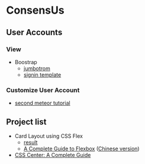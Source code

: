 # ConsensUs

## User Accounts

### View
- Boostrap
  - [jumbotrom](http://getbootstrap.com/components/#jumbotron)
  - [signin template](https://getbootstrap.com/examples/signin/)

### Customize User Account
- [second meteor tutorial](http://meteortips.com/second-meteor-tutorial/user-accounts/)

## Project list
- Card Layout using CSS Flex
  - [result](http://codepen.io/weicliu/pen/oxZVVO)
  - [A Complete Guide to Flexbox](https://css-tricks.com/snippets/css/a-guide-to-flexbox/) ([Chinese version](http://www.ruanyifeng.com/blog/2015/07/flex-grammar.html))
- [CSS Center: A Complete Guide](https://css-tricks.com/centering-css-complete-guide/)